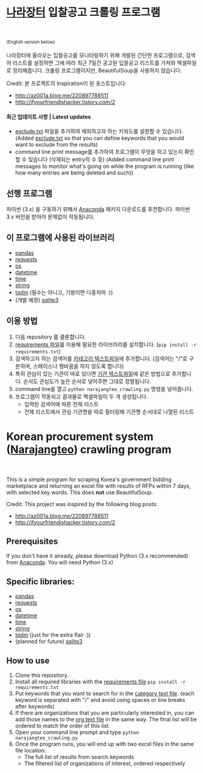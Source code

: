 # [나라장터](http://www.g2b.go.kr/index.jsp) 입찰공고 크롤링 프로그램
<br><br>
<sub>(English version below)</sub><br><br>
나라장터에 올라오는 입찰공고를 모니터링하기 위해 개발된 간단한 프로그램으로, 검색어 리스트를 설정하면 그에 따라 최근 7일간 공고된 입찰공고 리스트를 가져와 엑셀파일로 정리해줍니다. 크롤링 프로그램이지만, BeautifulSoup을 사용하지 않습니다. 

Credit: 본 프로젝트의 Inspiration이 된 포스트입니다: 
- http://az001a.blog.me/220897788511
- http://ifyourfriendishacker.tistory.com/2

#### 최근 업데이트 사항 | Latest updates
- [exclude.txt](https://github.com/seoweon/narajangteo/blob/master/exclude.txt) 파일을 추가하여 제외하고자 하는 키워드를 설정할 수 있습니다. (Added [exclude.txt](https://github.com/seoweon/narajangteo/blob/master/exclude.txt) so that you can define keywords that you would want to exclude from the results)
- command line print message를 추가하여 프로그램이 무엇을 하고 있는지 확인할 수 있습니다 (삭제되는 entry의 수 등) (Added command line print messages to monitor what's going on while the program is running (like how many entries are being deleted and such))

## 선행 프로그램
파이썬 (3.x) 을 구동하기 위해서 [Anaconda](https://www.continuum.io/downloads) 패키지 다운로드를 추천합니다. 파이썬 3.x 버전을 받아야 문제없이 작동됩니다. 

## 이 프로그램에 사용된 라이브러리
- [pandas](http://pandas.pydata.org/pandas-docs/stable/) 
- [requests](http://docs.python-requests.org/en/master/) 
- [os](https://docs.python.org/2/library/os.html) 
- [datetime](https://docs.python.org/2/library/datetime.html) 
- [time](https://docs.python.org/2/library/time.html) 
- [string](https://docs.python.org/2/library/string.html) 
- [tqdm](https://pypi.python.org/pypi/tqdm) (필수는 아니고, 기왕이면 다홍치마 :))
- (개발 예정) [sqlite3](https://docs.python.org/3/library/sqlite3.html) 

## 이용 방법
1. 다음 repository 를 클론합니다. 
2. [requirements 파일](https://github.com/seoweon/narajangteo/blob/master/requirements.txt)를 이용해 필요한 라이브러리를 설치합니다. (`pip install -r requirements.txt`)
3. 검색하고자 하는 검색어를 [카테고리 텍스트파일](https://github.com/seoweon/narajangteo/blob/master/category.txt)에 추가합니다. (검색어는 "/"로 구분하며, 스페이스나 행바꿈을 하지 않도록 합니다)
4. 특히 관심이 있는 기관이 따로 있다면 [기관 텍스트파일](https://github.com/seoweon/narajangteo/blob/master/orgs.txt)에 같은 방법으로 추가합니다. 순서도 관심도가 높은 순서로 넣어주면 그대로 정렬됩니다. 
5. command line을 열고 `python narajangteo_crawling.py` 명령을 넣어줍니다. 
6. 프로그램이 작동되고 결과물로 엑셀파일이 두 개 생성됩니다. 
	- 입력된 검색어에 따른 전체 리스트
	- 전체 리스트에서 관심 기관명을 따로 필터링해 기관명 순서대로 나열된 리스트

# Korean procurement system ([Narajangteo](http://www.g2b.go.kr/index.jsp)) crawling program
<br><br>
This is a simple program for scraping Korea's government bidding marketplace and returning an excel file with results of RFPs within 7 days, with selected key words. This does <b>not</b> use BeautifulSoup. 

Credit: This project was inspired by the following blog posts: 
- http://az001a.blog.me/220897788511
- http://ifyourfriendishacker.tistory.com/2

## Prerequisites

If you don't have it already, please download Python (3.x recommended) from [Anaconda](https://www.continuum.io/downloads). 
You will need Python (3.x)

## Specific libraries: 
- [pandas](http://pandas.pydata.org/pandas-docs/stable/) 
- [requests](http://docs.python-requests.org/en/master/) 
- [os](https://docs.python.org/2/library/os.html) 
- [datetime](https://docs.python.org/2/library/datetime.html) 
- [time](https://docs.python.org/2/library/time.html) 
- [string](https://docs.python.org/2/library/string.html) 
- [tqdm](https://pypi.python.org/pypi/tqdm) (just for the extra flair :))
- (planned for future) [sqlite3](https://docs.python.org/3/library/sqlite3.html) 

## How to use
1. Clone this repository.
2. Install all required libraries with the [requirements file](https://github.com/seoweon/narajangteo/blob/master/requirements.txt) `pip install -r requirements.txt`
3. Put keywords that you want to search for in the [category text file](https://github.com/seoweon/narajangteo/blob/master/category.txt). (each keyword is separated with "/" and avoid using spaces or line breaks after keywords)
4. If there are organizations that you are particularly interested in, you can add those names to the [org text file](https://github.com/seoweon/narajangteo/blob/master/orgs.txt) in the same way. The final list will be ordered to match the order of this list.  
5. Open your command line prompt and type `python narajangteo_crawling.py` 
6. Once the program runs, you will end up with two excel files in the same file location: 
	- The full list of results from search keywords
	- The filtered list of organizations of interest, ordered respectively

